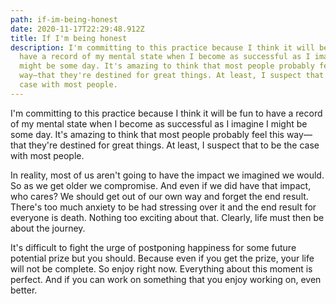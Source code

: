 ```yaml
---
path: if-im-being-honest
date: 2020-11-17T22:29:48.912Z
title: If I'm being honest
description: I'm committing to this practice because I think it will be fun to
  have a record of my mental state when I become as successful as I imagine I
  might be some day. It's amazing to think that most people probably feel this
  way—that they're destined for great things. At least, I suspect that to be the
  case with most people.
---
```

I'm committing to this practice because I think it will be fun to have a record of my mental state when I become as successful as I imagine I might be some day. It's amazing to think that most people probably feel this way—that they're destined for great things. At least, I suspect that to be the case with most people. 

In reality, most of us aren't going to have the impact we imagined we would. So as we get older we compromise. And even if we did have that impact, who cares? We should get out of our own way and forget the end result. There's too much anxiety to be had stressing over it and the end result for everyone is death. Nothing too exciting about that. Clearly, life must then be about the journey.

It's difficult to fight the urge of postponing happiness for some future potential prize but you should. Because even if you get the prize, your life will not be complete. So enjoy right now. Everything about this moment is perfect. And if you can work on something that you enjoy working on, even better.